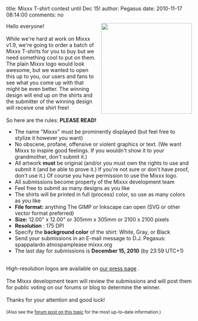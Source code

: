 title: Mixxx T-shirt contest until Dec 15!
author: Pegasus
date: 2010-11-17 08:14:00
comments: no

<a onblur="try {parent.deselectBloggerImageGracefully();} catch(e) {}" href="{% static '/static/images/news/tshirtsmall.jpeg' %}"><img style="margin: 0pt 0pt 10px 10px; float: right; cursor: pointer; width: 246px; height: 246px;" src="{% static '/static/images/news/tshirtsmall.jpeg' %}" alt="" id="BLOGGER_PHOTO_ID_5540432098774020706" border="0" />
</a>
Hello everyone!<br />
<br />
While we're hard at work on Mixxx v1.9, we're going to order a batch of Mixxx T-shirts for you to buy but we need something cool to put on them. The plain Mixxx logo would look awesome, but we wanted to open this up to you, our users and fans to see what you come up with that might be even better. The winning design will end up on the shirts and the submitter of the winning design will receive one shirt free!<br />
<br />
So here are the rules: <span style="font-weight: bold;">PLEASE READ!</span>
<br />
<ul><li> The name "Mixxx" must be prominently displayed (but feel free to stylize it however you want)</li>
<li> No obscene, profane, offensive or violent graphics or text. (We want Mixxx to inspire good feelings. If you wouldn't show it to your grandmother, don't submit it.)</li>
<li> All artwork <span style="font-weight: bold;">must</span>
 be original (and/or you must own the rights to use and submit it (and be able to prove it.) If you're not sure or don't have proof, don't use it.) Of course you have permission to use the Mixxx logo.</li>
<li> All submissions become property of the Mixxx development team</li>
<li> Feel free to submit as many designs as you like</li>
<li>The shirts will be printed in full (process) color, so use as many colors as you like<br />
</li>
<li> <span style="font-weight: bold;">File format:</span>
 anything The GIMP or Inkscape can open (SVG or other vector format preferred)</li>
<li> <span style="font-weight: bold;">Size:</span>
 12.00" x 12.00" or 305mm x 305mm or 2100 x 2100 pixels</li>
<li><span style="font-weight: bold;">Resolution</span>
: 175 DPI</li>
<li> Specify the <span style="font-weight: bold;">background color</span>
 of the shirt: White, Gray, or Black</li>
<li> Send your submissions in an E-mail message to D.J. Pegasus: spappalardo atnospamplease mixxx.org<br />
</li>
<li> The last day for submissions is <span style="font-weight: bold;">December 15, 2010</span>
 (by 23:59 UTC+1)</li>
</ul>
<br />
High-resolution logos are available on <a href="http://www.mixxx.org/press.php">our press page</a>
.<br />
<br />
The Mixxx development team will review the submissions and will post them for public voting on our forums or blog to determine the winner.<br />
<br />
Thanks for your attention and good luck!<br />
<br />
<span style="font-size:85%;">(Also see the <a href="https://mixxx.org/forums/viewtopic.php?f=1&amp;t=1745">forum post on this topic</a>
 for the most up-to-date information.)</span>
